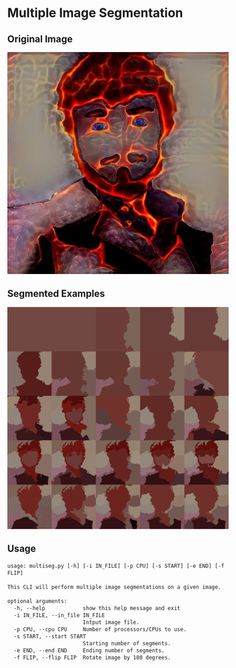 # Multiple Image Segmentation

## Original Image
![fire](https://github.com/galenseilis/multiple-image-segmentation/blob/main/fire.jpg)


## Segmented Examples
![grid](https://github.com/galenseilis/multiple-image-segmentation/blob/main/grid.png)

## Usage


```
usage: multiseg.py [-h] [-i IN_FILE] [-p CPU] [-s START] [-e END] [-f FLIP]

This CLI will perform multiple image segmentations on a given image.

optional arguments:
  -h, --help            show this help message and exit
  -i IN_FILE, --in_file IN_FILE
                        Intput image file.
  -p CPU, --cpu CPU     Number of processors/CPUs to use.
  -s START, --start START
                        Starting number of segments.
  -e END, --end END     Ending number of segments.
  -f FLIP, --flip FLIP  Rotate image by 180 degrees.
```
